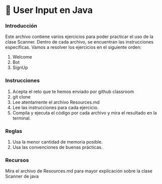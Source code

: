 # :carousel_horse: User Input en Java

### Introducción
Este archivo contiene varios ejercicios para poder practicar el uso de la clase Scanner. Dentro de cada archivo, se encuentran las instrucciones específicas. Vamos a resolver los ejercicios en el siguiente orden:

1. Welcome
2. Bot
3. SignUp

### Instrucciones
1. Acepta el reto que te hemos enviado por github classroom 
2. git clone <repositorio>
3. Lee atentamente el archivo Resources.md 
4. Lee las instrucciones para cada ejercicio.
5. Compila y ejecuta el código por cada archivo y mira el resultado en la terminal.

### Reglas
1. Usa la menor cantidad de memoria posible.
2. Usa las convenciones de buenas prácticas.

### Recursos
Mira el archivo de Resources.md para mayor explicación sobre la clase Scanner de java